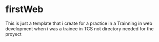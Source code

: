 # firstWeb
This is just a template that i create for a practice in a Trainning in web development
when i was a trainee in TCS
not directory needed for the proyect